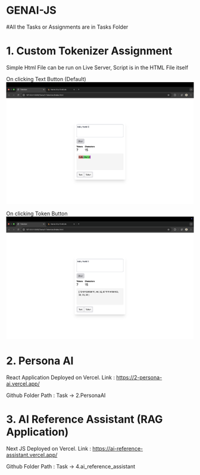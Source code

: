 # GENAI-JS

#All the Tasks or Assignments are in Tasks Folder

# 1. Custom Tokenizer Assignment

   Simple Html File can be run on Live Server, Script is in the HTML File itself

On clicking Text Button (Default)
    ![Alt text](./Tasks/Images/tokenizer_2.png)

On clicking Token Button
   ![Alt text](./Tasks/Images/tokenizer_1.png)



# 2. Persona AI

React Application Deployed on Vercel. 
Link : https://2-persona-ai.vercel.app/

Github Folder Path : Task -> 2.PersonaAI

# 3. AI Reference Assistant (RAG Application)

Next JS Deployed on Vercel. 
Link : https://ai-reference-assistant.vercel.app/

Github Folder Path : Task -> 4.ai_reference_assistant